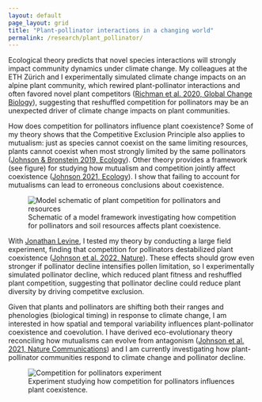 ```yaml
---
layout: default
page_layout: grid
title: "Plant-pollinator interactions in a changing world"
permalink: /research/plant_pollinator/
---
```


<div class="content-up">
  <div class="content-left">
    <p>Ecological theory predicts that novel species interactions will strongly impact community dynamics under climate change. My colleagues at the ETH Zürich and I experimentally simulated climate change impacts on an alpine plant community, which rewired plant-pollinator interactions and often favored novel plant competitors (<a href="https://chrisajohnson.github.io/publications/" target="_blank" rel="noopener">Richman et al. 2020, Global Change Biology</a>), suggesting that reshuffled competition for pollinators may be an unexpected driver of climate change impacts on plant communities.</p>
    <p>How does competition for pollinators influence plant coexistence? Some of my theory shows that the Competitive Exclusion Principle also applies to mutualism: just as species cannot coexist on the same limiting resources, plants cannot coexist when most strongly limited by the same pollinators (<a href="https://chrisajohnson.github.io/publications/" target="_blank" rel="noopener">Johnson & Bronstein 2019, Ecology</a>). Other theory provides a framework (see figure) for studying how mutualism and competition jointly affect coexistence (<a href="https://chrisajohnson.github.io/publications/" target="_blank" rel="noopener">Johnson 2021, Ecology</a>). I show that failing to account for mutualisms can lead to erroneous conclusions about coexistence.</p>
  </div>

  <div class="content-right">
    <figure>
      <img src="{{ '/images/Competition_pollinators.png' | relative_url }}" alt="Model schematic of plant competition for pollinators and resources" >
      <figcaption>Schematic of a model framework investigating how competition for pollinators and soil resources affects plant coexistence.</figcaption>
    </figure>
  </div>

</div>

<div class="content-down">
  <div class="content-left">
    <p>With <a href="https://levine.princeton.edu/" target="_blank" rel="noopener">Jonathan Levine</a>, I tested my theory by conducting a large field experiment, finding that competition for pollinators destabilized plant coexistence (<a href="https://chrisajohnson.github.io/publications/" target="_blank" rel="noopener">Johnson et al. 2022, Nature</a>). These effects should grow even stronger if pollinator decline intensifies pollen limitation, so I experimentally simulated pollinator decline, which reduced plant fitness and reshuffled plant competition, suggesting that pollinator decline could reduce plant diversity by driving competitve exclusion.</p>
    <p>Given that plants and pollinators are shifting both their ranges and phenologies (biological timing) in response to climate change, I am interested in how spatial and temporal variability influences plant-pollinator coexistence and coevolution. I have derived eco-evolutionary theory reconciling how mutualisms can evolve from antagonism (<a href="https://chrisajohnson.github.io/publications/" target="_blank" rel="noopener">Johnson et al. 2021, Nature Communications</a>) and I am currently investigating how plant-pollinator communities respond to climate change and pollinator decline.</p>
  </div>
  
  <div class="content-right">
    <figure>
      <img src="{{ '/images/Pollinator_experiment.jpg' | relative_url }}" alt="Competition for pollinators experiment" >
      <figcaption>Experiment studying how competition for pollinators influences plant coexistence.</figcaption>
    </figure>
  </div>
</div>
